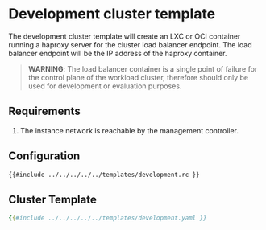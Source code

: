 # Development cluster template

The development cluster template will create an LXC or OCI container running a haproxy server for the cluster load balancer endpoint. The load balancer endpoint will be the IP address of the haproxy container.

> **WARNING**: The load balancer container is a single point of failure for the control plane of the workload cluster, therefore should only be used for development or evaluation purposes.

## Requirements

1. The instance network is reachable by the management controller.

## Configuration

```bash
{{#include ../../../../../templates/development.rc }}
```

## Cluster Template

```yaml
{{#include ../../../../../templates/development.yaml }}
```
